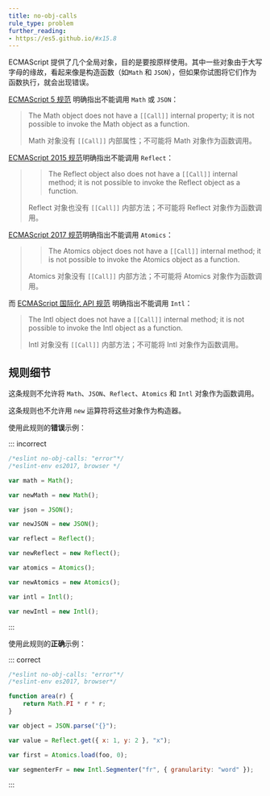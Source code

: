 ```yaml
---
title: no-obj-calls
rule_type: problem
further_reading:
- https://es5.github.io/#x15.8
---
```


ECMAScript 提供了几个全局对象，目的是要按原样使用。其中一些对象由于大写字母的缘故，看起来像是构造函数（如`Math` 和 `JSON`），但如果你试图将它们作为函数执行，就会出现错误。

[ECMAScript 5 规范](https://es5.github.io/#x15.8) 明确指出不能调用 `Math` 或 `JSON`：

> The Math object does not have a `[[Call]]` internal property; it is not possible to invoke the Math object as a function.
>
> Math 对象没有 `[[Call]]` 内部属性；不可能将 Math 对象作为函数调用。

[ECMAScript 2015 规范](https://www.ecma-international.org/ecma-262/6.0/index.html#sec-reflect-object)明确指出不能调用 `Reflect`：

> > The Reflect object also does not have a `[[Call]]` internal method; it is not possible to invoke the Reflect object as a function.
>
> Reflect 对象也没有 `[[Call]]` 内部方法；不可能将 Reflect 对象作为函数调用。

[ECMAScript 2017 规范](https://www.ecma-international.org/ecma-262/8.0/index.html#sec-atomics-object)明确指出不能调用 `Atomics`：

> > The Atomics object does not have a `[[Call]]` internal method; it is not possible to invoke the Atomics object as a function.
>
> Atomics 对象没有 `[[Call]]` 内部方法；不可能将 Atomics 对象作为函数调用。

而 [ECMAScript 国际化 API 规范](https://tc39.es/ecma402/#intl-object) 明确指出不能调用 `Intl`：

> The Intl object does not have a `[[Call]]` internal method; it is not possible to invoke the Intl object as a function.
>
> Intl 对象没有 `[[Call]]` 内部方法；不可能将 Intl 对象作为函数调用。

## 规则细节

这条规则不允许将 `Math`、`JSON`、`Reflect`、`Atomics` 和 `Intl` 对象作为函数调用。

这条规则也不允许用 `new` 运算符将这些对象作为构造器。

使用此规则的**错误**示例：

::: incorrect

```js
/*eslint no-obj-calls: "error"*/
/*eslint-env es2017, browser */

var math = Math();

var newMath = new Math();

var json = JSON();

var newJSON = new JSON();

var reflect = Reflect();

var newReflect = new Reflect();

var atomics = Atomics();

var newAtomics = new Atomics();

var intl = Intl();

var newIntl = new Intl();
```

:::

使用此规则的**正确**示例：

::: correct

```js
/*eslint no-obj-calls: "error"*/
/*eslint-env es2017, browser*/

function area(r) {
    return Math.PI * r * r;
}

var object = JSON.parse("{}");

var value = Reflect.get({ x: 1, y: 2 }, "x");

var first = Atomics.load(foo, 0);

var segmenterFr = new Intl.Segmenter("fr", { granularity: "word" });
```

:::
